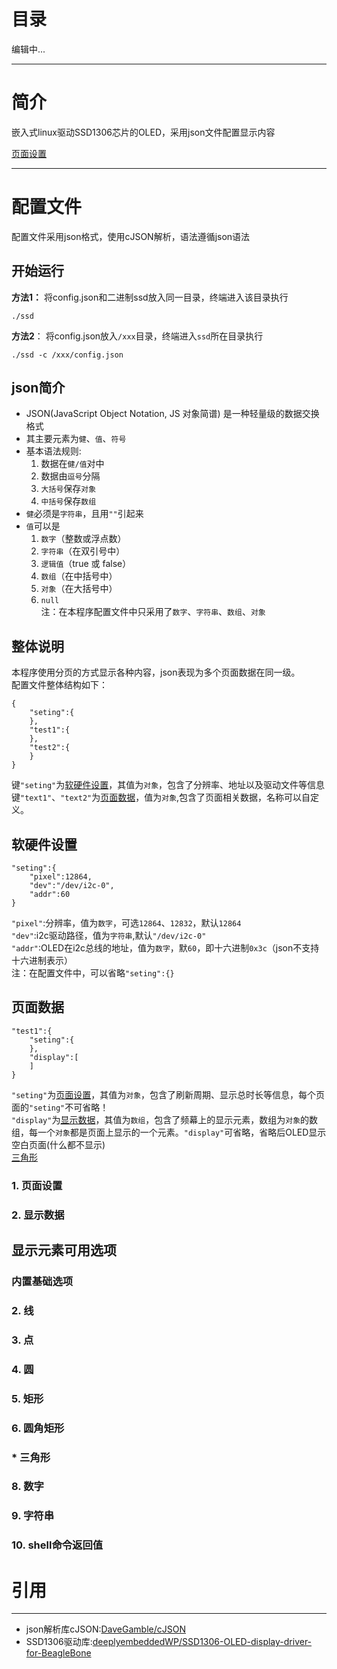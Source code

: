 # 目录
编辑中...

---
# 简介
嵌入式linux驱动SSD1306芯片的OLED，采用json文件配置显示内容

[页面设置](#页面设置)

---
# 配置文件
配置文件采用json格式，使用cJSON解析，语法遵循json语法

## 开始运行
**方法1：**
将config.json和二进制ssd放入同一目录，终端进入该目录执行
```
./ssd
```
**方法2**：
将config.json放入`/xxx`目录，终端进入`ssd`所在目录执行  
```
./ssd -c /xxx/config.json
```

## json简介
* JSON(JavaScript Object Notation, JS 对象简谱) 是一种轻量级的数据交换格式  
* 其主要元素为`健`、`值`、`符号`  
* 基本语法规则:  
	1. 数据在`健/值`对中  
	2. 数据由`逗号`分隔  
	3. `大括号`保存`对象`  
	4. `中括号`保存`数组`  
* `健`必须是`字符串`，且用`""`引起来  
* `值`可以是  
	1. `数字`（整数或浮点数）  
	3. `字符串`（在双引号中）  
	4. `逻辑值`（true 或 false）  
	5. `数组`（在中括号中）  
	6. `对象`（在大括号中）  
	7. `null`  
注：在本程序配置文件中只采用了`数字`、`字符串`、`数组`、`对象`  

## 整体说明
本程序使用分页的方式显示各种内容，json表现为多个页面数据在同一级。  
配置文件整体结构如下：  
```
{
	"seting":{
	},
	"test1":{
	},
	"test2":{
	}
}
```
键`"seting"`为[软硬件设置](#软硬件设置)，其值为`对象`，包含了分辨率、地址以及驱动文件等信息  
键`"text1"`、`"text2"`为[页面数据](#显示数据)，值为`对象`,包含了页面相关数据，名称可以自定义。  

## 软硬件设置
```
"seting":{
	"pixel":12864,
	"dev":"/dev/i2c-0",
	"addr":60
}
```
`"pixel"`:分辨率，值为`数字`，可选`12864`、`12832`，默认`12864`  
`"dev"`:i2c驱动路径，值为`字符串`,默认`"/dev/i2c-0"`  
`"addr"`:OLED在i2c总线的地址，值为`数字`，默`60`，即十六进制`0x3c`（json不支持十六进制表示）  
注：在配置文件中，可以省略`"seting":{}`  

## 页面数据
```
"test1":{
	"seting":{
	},
	"display":[
	]
}
```
`"seting"`为[页面设置](#页面设置)，其值为`对象`，包含了刷新周期、显示总时长等信息，每个页面的`"seting"`不可省略！  
`"display"`为[显示数据](#显示数据)，其值为`数组`，包含了频幕上的显示元素，数组为`对象`的数组，每一个`对象`都是页面上显示的一个元素。`"display"`可省略，省略后OLED显示空白页面(什么都不显示)  
[三角形](#三角形)

### 1. 页面设置

### 2. 显示数据

## 显示元素可用选项

### 内置基础选项
### 2. 线
### 3. 点
### 4. 圆
### 5. 矩形
### 6. 圆角矩形
### * 三角形
### 8. 数字
### 9. 字符串
### 10. shell命令返回值

# 引用
---
 * json解析库cJSON:[DaveGamble/cJSON](https://github.com/DaveGamble/cJSON)  
 * SSD1306驱动库:[deeplyembeddedWP/SSD1306-OLED-display-driver-for-BeagleBone](https://github.com/deeplyembeddedWP/SSD1306-OLED-display-driver-for-BeagleBone)  
